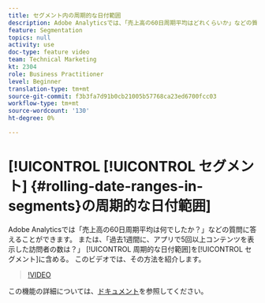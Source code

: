 ```yaml
---
title: セグメント内の周期的な日付範囲
description: Adobe Analyticsでは、「売上高の60日周期平均はどれくらいか」などの質問に答えることができます。 または — 過去1週間に、アプリ内のコンテンツを5回以上視聴した訪問者の数は？ セグメントに周期的な日付範囲を含める。 このビデオでは、その方法を紹介します。
feature: Segmentation
topics: null
activity: use
doc-type: feature video
team: Technical Marketing
kt: 2304
role: Business Practitioner
level: Beginner
translation-type: tm+mt
source-git-commit: f3b3fa7d91b0cb21005b57768ca23ed6700fcc03
workflow-type: tm+mt
source-wordcount: '130'
ht-degree: 0%

---
```



# [!UICONTROL [!UICONTROL セグメント] {#rolling-date-ranges-in-segments}の周期的な日付範囲]

Adobe Analyticsでは「売上高の60日周期平均は何でしたか？」などの質問に答えることができます。 または、「過去1週間に、アプリで5回以上コンテンツを表示した訪問者の数は？」 [!UICONTROL 周期的な日付範囲]を[!UICONTROL セグメント]に含める。 このビデオでは、その方法を紹介します。

>[!VIDEO](https://video.tv.adobe.com/v/25403/?quality=12)

この機能の詳細については、[ドキュメント](https://marketing.adobe.com/resources/help/en_US/analytics/segment/index.html?f=seg_build_ui)を参照してください。
